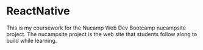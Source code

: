 # ReactNative

This is my coursework for the Nucamp Web Dev Bootcamp nucampsite project. The nucampsite project is the web site that students follow along to build while learning.
